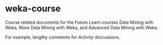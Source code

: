 # weka-course
Course related documents for the Future Learn courses Data Mining with Weka, More Data Mining with Weka, and Advanced Data Mining with Weka.

For example, lengthy comments for *Activity* discussions.
